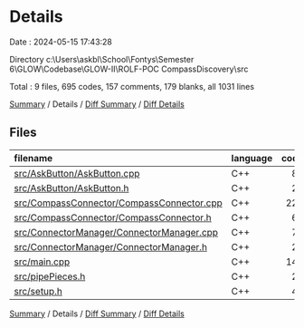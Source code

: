 # Details

Date : 2024-05-15 17:43:28

Directory c:\\Users\\askbl\\School\\Fontys\\Semester 6\\GLOW\\Codebase\\GLOW-II\\ROLF-POC CompassDiscovery\\src

Total : 9 files,  695 codes, 157 comments, 179 blanks, all 1031 lines

[Summary](results.md) / Details / [Diff Summary](diff.md) / [Diff Details](diff-details.md)

## Files
| filename | language | code | comment | blank | total |
| :--- | :--- | ---: | ---: | ---: | ---: |
| [src/AskButton/AskButton.cpp](/src/AskButton/AskButton.cpp) | C++ | 83 | 6 | 12 | 101 |
| [src/AskButton/AskButton.h](/src/AskButton/AskButton.h) | C++ | 28 | 0 | 8 | 36 |
| [src/CompassConnector/CompassConnector.cpp](/src/CompassConnector/CompassConnector.cpp) | C++ | 221 | 20 | 28 | 269 |
| [src/CompassConnector/CompassConnector.h](/src/CompassConnector/CompassConnector.h) | C++ | 62 | 2 | 22 | 86 |
| [src/ConnectorManager/ConnectorManager.cpp](/src/ConnectorManager/ConnectorManager.cpp) | C++ | 70 | 3 | 14 | 87 |
| [src/ConnectorManager/ConnectorManager.h](/src/ConnectorManager/ConnectorManager.h) | C++ | 22 | 0 | 12 | 34 |
| [src/main.cpp](/src/main.cpp) | C++ | 145 | 11 | 38 | 194 |
| [src/pipePieces.h](/src/pipePieces.h) | C++ | 22 | 110 | 18 | 150 |
| [src/setup.h](/src/setup.h) | C++ | 42 | 5 | 27 | 74 |

[Summary](results.md) / Details / [Diff Summary](diff.md) / [Diff Details](diff-details.md)